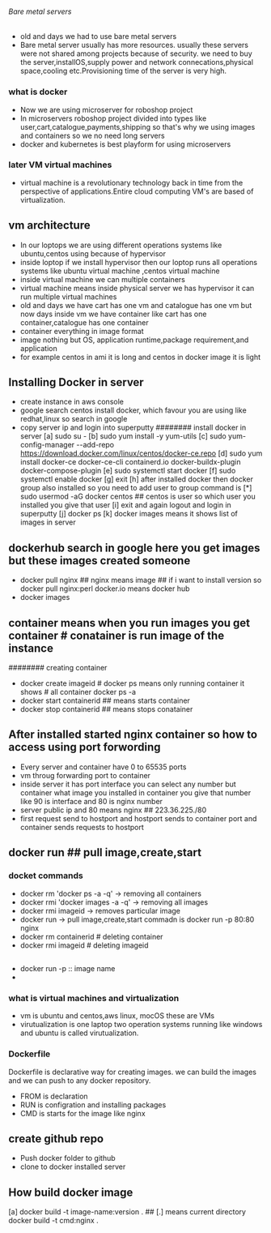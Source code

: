 ###### Bare metal servers
* old and days we had to use bare metal servers
* Bare metal server usually has more resources. usually these servers were not shared among projects because of security. we need to buy the server,installOS,supply power and network connecations,physical space,cooling etc.Provisioning time of the server is very high.

### what is docker 
* Now we are using microserver for roboshop project
* In microservers roboshop project divided into types like user,cart,catalogue,payments,shipping so that's why we using images and containers so we no need long servers
* docker and kubernetes is best playform for using microservers

### later VM virtual machines
* virtual machine is a revolutionary technology back in time from the perspective of applications.Entire cloud computing VM's are based of virtualization.

## vm architecture 
* In our loptops we are using different operations systems like ubuntu,centos using because of hypervisor
* inside loptop if we install hypervisor then our loptop runs all operations systems like ubuntu virtual machine ,centos virtual machine 
* inside virtual machine we can multiple containers
* virtual machine means inside physical server we has hypervisor it can run multiple virtual machines
* old and days we have cart has one vm and catalogue has one vm but now days inside vm we have container like cart has one container,catalogue has one container
* container everything in image format
* image nothing but OS, application runtime,package requirement,and application
* for example centos in ami it is long and centos in docker image it is light
## Installing Docker in server
* create instance in aws console
* google search centos install docker, which favour you are using like redhat,linux so search in google
* copy server ip and login into superputty
######## install docker in server
[a] sudo su -
[b] sudo yum install -y yum-utils
[c] sudo yum-config-manager --add-repo https://download.docker.com/linux/centos/docker-ce.repo
[d] sudo yum install docker-ce docker-ce-cli containerd.io docker-buildx-plugin docker-compose-plugin
[e] sudo systemctl start docker
[f] sudo systemctl enable docker
[g] exit
[h] after installed docker then docker group also installed so you need to add user to group
command is 
[*] sudo usermod -aG docker centos ## centos is user so which user you installed you give that user
[i] exit and again logout and login in superputty
[j] docker ps 
[k] docker images means it shows list of images in server
## dockerhub search in google here you get images but these images created someone
* docker pull nginx ## nginx means image ## if i want to install version so docker pull nginx:perl
docker.io means docker hub
* docker images 
## container means when you run images you get container # conatainer is run image of the instance
######## creating container
* docker create imageid  # docker ps means only running container it shows # all container docker ps -a
* docker start containerid ## means starts container 
* docker stop containerid ## means stops conatainer
## After installed started nginx container so how to access using port forwording ##
* Every server and container have 0 to 65535 ports
* vm throug forwarding port to container
* inside server it has port interface you can select any number but container what image you installed in container you give that number like 90 is interface and 80 is nginx number
* server public ip and 80 means nginx ## 223.36.225./80 
* first request send to hostport and hostport sends to container port and container sends requests to hostport
## docker run ## pull image,create,start ##

### docket commands 
* docker rm 'docker ps -a -q' -> removing all containers
* docker rmi 'docker images -a -q'  -> removing all images
* docker rmi imageid -> removes particular image
* docker run -> pull image,create,start commadn is docker run -p 80:80 nginx
* docker rm containerid # deleting container
* docker rmi imageid # deleting imageid 
## 
* docker run -p <host-port>:<container-port>: image name
* 


### what is virtual machines and virtualization 
* vm is ubuntu and centos,aws linux, mocOS these are VMs
* virutualization is one laptop two operation systems running like windows and ubuntu is called virutualization.

### Dockerfile
Dockerfile is declarative way for creating images.
we can build the images and we can push to any docker repository.
* FROM is declaration
* RUN is configration and installing packages
* CMD is starts for the image like nginx

## create github repo 
* Push docker folder to github
* clone to docker installed server


## How build docker image

[a] docker build -t image-name:version . ## [.] means current directory
docker build -t cmd:nginx .